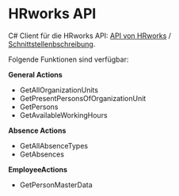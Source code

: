 # HRworks API

C# Client für die HRworks API: [API von HRworks](https://www.hrworks.de/produkt/api/) / [Schnittstellenbschreibung](https://www.hrworks.de/public/HRworks_API_Reference.pdf).

Folgende Funktionen sind verfügbar:

**General Actions**
- GetAllOrganizationUnits
- GetPresentPersonsOfOrganizationUnit
- GetPersons
- GetAvailableWorkingHours

**Absence Actions**
- GetAllAbsenceTypes
- GetAbsences

**EmployeeActions**
- GetPersonMasterData
